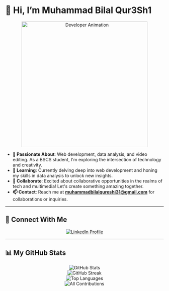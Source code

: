 # 👋 Hi, I’m Muhammad Bilal Qur3Sh1

<p align="center">
  <img src="https://i.giphy.com/media/v1.Y2lkPTc5MGI3NjExdXF4aml3eGk5ZW42dm9tMTUyZDh4OWtieTJqcDMwdWJ2aWluaTE5eiZlcD12MV9pbnRlcm5hbF9naWZfYnlfaWQmY3Q9Zw/xT9IgIc0lryrxvqVGM/giphy.gif" alt="Developer Animation" width="400">
</p>

- **👀 Passionate About**: Web development, data analysis, and video editing. As a BSCS student, I'm exploring the intersection of technology and creativity.  
- **🌱 Learning**: Currently delving deep into web development and honing my skills in data analysis to unlock new insights.  
- **💞️ Collaborate**: Excited about collaborative opportunities in the realms of tech and multimedia! Let's create something amazing together.  
- **📫 Contact**: Reach me at **muhammadbilalqureshi31@gmail.com** for collaborations or inquiries.

---

## 🔗 Connect With Me

<p align="center">
  <a href="https://www.linkedin.com/in/muhammad-bilal-qureshi-52236528a" target="_blank">
    <img src="https://img.shields.io/badge/LinkedIn-Connect-blue?style=for-the-badge&logo=linkedin&logoColor=white" alt="LinkedIn Profile" />
  </a>
</p>

---

## 📊 My GitHub Stats
<div align="center">

  <!-- GitHub Stats -->
  <img src="https://github-readme-stats.vercel.app/api?username=mrQur3Sh1&show_icons=true&theme=radical&rank_icon=github" alt="GitHub Stats" />
  <br />

  <!-- Streak Stats (NEW working one) -->
  <img src="https://streak-stats.demolab.com?user=mrQur3Sh1&theme=radical&date_format=j%20M%5B%20Y%5D" alt="GitHub Streak" />
  <br />

  <!-- Top Languages -->
  <img src="https://github-readme-stats.vercel.app/api/top-langs?username=mrQur3Sh1&layout=compact&langs_count=8&theme=radical" alt="Top Languages" />
  <br />

  <!-- Total Contributions & Commits (All-time) -->
  <img src="https://github-profile-summary-cards.vercel.app/api/cards/profile-details?username=mrQur3Sh1&theme=radical" alt="All Contributions" />
  <br />

</div>


<!---
f219066/f219066 is a ✨ special ✨ repository because its `README.md` (this file) appears on your GitHub profile.
You can click the Preview link to take a look at your changes.
--->
